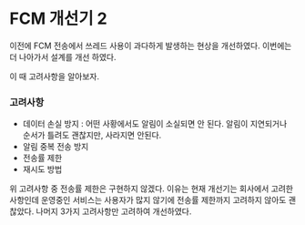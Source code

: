 # FCM 개선기 2

이전에 FCM 전송에서 쓰레드 사용이 과다하게 발생하는 현상을 개선하였다. 이번에는 더 나아가서 설계를 개선 하였다.

이 때 고려사항을 알아보자.

### 고려사항
- 데이터 손실 방지 : 어떤 사황에서도 알림이 소실되면 안 된다. 알림이 지연되거나 순서가 틀려도 괜찮지만, 사라지면 안된다.
- 알림 중복 전송 방지
- 전송률 제한
- 재시도 방법

위 고려사항 중 전송률 제한은 구현하지 않겠다. 이유는 현재 개선기는 회사에서 고려한 사항인데 운영중인 서비스는 사용자가 많지 않기에 전송률 제한까지 고려하지 않아도 괜찮았다.
나머지 3가지 고려사항만 고려하여 개선하였다.


